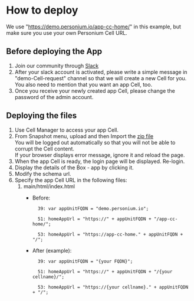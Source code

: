 # How to deploy  
We use "https://demo.personium.io/app-cc-home/" in this example, but make sure you use your own Personium Cell URL.  

## Before deploying the App  
1. Join our community through [Slack](https://docs.google.com/forms/d/e/1FAIpQLSeup_VHnO09yB0r-pfQuQPSZkxZrVsisiFlSuNf0MPnUFKKGw/viewform?c=0&w=1)  
1. After your slack account is activated, please write a simple message in "demo-Cell-request" channel so that we will create a new Cell for you.  
You also need to mention that you want an app Cell, too.  
1. Once you receive your newly created app Cell, please change the password of the admin account.  

## Deploying the files  
1. Use Cell Manager to access your app Cell.  
1. From Snapshot menu, upload and then Import the [zip file](/app-cc-home-clone.zip)  
You will be logged out automatically so that you will not be able to corrupt the Cell content.  
If your browser displays error message, ignore it and reload the page.
1. When the app Cell is ready, the login page will be displayed.  Re-login.  
1. Display the details of the Box - app by clicking it.  
1. Modify the schema url.    
1. Specify the app Cell URL in the following files:  
    1. main/html/index.html  
        - Before:  

                39: var appUnitFQDN = "demo.personium.io";

                51: homeAppUrl = "https://" + appUnitFQDN + "/app-cc-home/";

                53: homeAppUrl = "https://app-cc-home." + appUnitFQDN + "/";

        - After (example):  

                39: var appUnitFQDN = "{your FQDN}";

                51: homeAppUrl = "https://" + appUnitFQDN + "/{your cellname}/";

                53: homeAppUrl = "https://{your cellname}." + appUnitFQDN + "/";